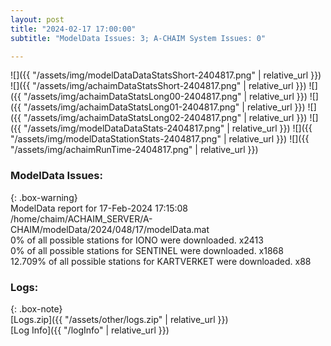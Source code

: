 ```yaml
---
layout: post
title: "2024-02-17 17:00:00"
subtitle: "ModelData Issues: 3; A-CHAIM System Issues: 0"

---
```


![]({{ "/assets/img/modelDataDataStatsShort-2404817.png" | relative_url }})
![]({{ "/assets/img/achaimDataStatsShort-2404817.png" | relative_url }})
![]({{ "/assets/img/achaimDataStatsLong00-2404817.png" | relative_url }})
![]({{ "/assets/img/achaimDataStatsLong01-2404817.png" | relative_url }})
![]({{ "/assets/img/achaimDataStatsLong02-2404817.png" | relative_url }})
![]({{ "/assets/img/modelDataDataStats-2404817.png" | relative_url }})
![]({{ "/assets/img/modelDataStationStats-2404817.png" | relative_url }})
![]({{ "/assets/img/achaimRunTime-2404817.png" | relative_url }})


### ModelData Issues:  
  
{: .box-warning}  
 ModelData report for 17-Feb-2024 17:15:08   
 /home/chaim/ACHAIM_SERVER/A-CHAIM/modelData/2024/048/17/modelData.mat   
 0% of all possible stations for IONO were downloaded. x2413   
 0% of all possible stations for SENTINEL were downloaded. x1868   
 12.709% of all possible stations for KARTVERKET were downloaded. x88   
  


### Logs:  
  
{: .box-note}  
[Logs.zip]({{ "/assets/other/logs.zip" | relative_url }})  
[Log Info]({{ "/logInfo" | relative_url }})  
